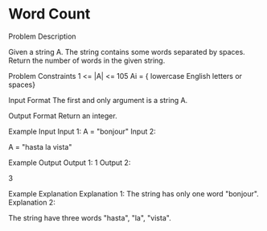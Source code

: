 # Word Count

Problem Description
 
Given a string A. The string contains some words separated by spaces.
Return the number of words in the given string.


Problem Constraints
1 <= |A| <= 105
Ai = { lowercase English letters or spaces}


Input Format
The first and only argument is a string A.


Output Format
Return an integer.


Example Input
Input 1:
A = "bonjour"
Input 2:

A = "hasta la vista"


Example Output
Output 1:
1
Output 2:

3


Example Explanation
Explanation 1:
The string has only one word "bonjour".
Explanation 2:

The string have three words "hasta", "la", "vista".
